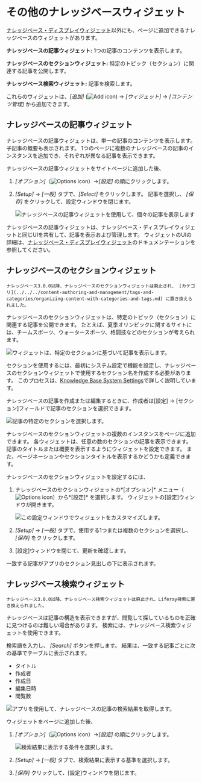 # その他のナレッジベースウィジェット

[ナレッジベース・ディスプレイウィジェット](knowledge-base-display-widget.md)以外にも、ページに追加できるナレッジベースのウィジェットがあります。

**ナレッジベースの記事ウィジェット:** 1つの記事のコンテンツを表示します。

**ナレッジベースのセクションウィジェット:** 特定のトピック（セクション）に関連する記事を公開します。

**ナレッジベース検索ウィジェット:** 記事を検索します。

これらのウィジェットは、*[追加]* (![Add icon](../../images/icon-add.png)) → *[ウィジェット]* → *[コンテンツ管理]* から追加できます。

## ナレッジベースの記事ウィジェット

ナレッジベースの記事ウィジェットは、単一の記事のコンテンツを表示します。 子記事の概要も表示されます。 1つのページに複数のナレッジベースの記事のインスタンスを追加でき、それぞれが異なる記事を表示できます。

ナレッジベースの記事ウィジェットをサイトページに追加した後、

1.  *[オプション]*（![Options icon](../../images/icon-options.png)）→*[設定]* の順にクリックします。

2.  *[Setup]* → *[一般]* タブで、*[Select]* をクリックします。 記事を選択し、 *[保存]* をクリックして、設定ウィンドウを閉じます。

    ![ナレッジベースの記事ウィジェットを使用して、個々の記事を表示します](./other-knowledge-base-widgets/images/01.png)

ナレッジベースの記事ウィジェットは、ナレッジベース・ディスプレイウィジェットと同じUIを共有して、記事を表示および管理します。 ウィジェットのUIの詳細は、[ナレッジベース・ディスプレイウィジェット](knowledge-base-display-widget.md)のドキュメンテーションを参照してください。

## ナレッジベースのセクションウィジェット

```{note}
ナレッジベース3.0.0以降、ナレッジベースのセクションウィジェットは廃止され、 [カテゴリ](../../../content-authoring-and-management/tags-and-categories/organizing-content-with-categories-and-tags.md) に置き換えられました。
```

ナレッジベースのセクションウィジェットは、特定のトピック（セクション）に関連する記事を公開できます。 たとえば、夏季オリンピックに関するサイトには、チームスポーツ、ウォータースポーツ、格闘技などのセクションが考えられます。

![ウィジェットは、特定のセクションに基づいて記事を表示します。](./other-knowledge-base-widgets/images/02.png)

セクションを使用するには、最初にシステム設定で機能を設定し、ナレッジベースのセクションウィジェットで使用するセクション名を作成する必要があります。 このプロセスは、[Knowledge Base System Settings](knowledge-base-system-settings.md)で詳しく説明しています。

ナレッジベースの記事を作成または編集するときに、作成者は[設定] → [セクション]フィールドで記事のセクションを選択できます。

![記事の特定のセクションを選択します。](./other-knowledge-base-widgets/images/03.png)

ナレッジベースのセクションウィジェットの複数のインスタンスをページに追加できます。 各ウィジェットは、任意の数のセクションの記事を表示できます。 記事のタイトルまたは概要を表示するようにウィジェットを設定できます。 また、ページネーションやセクションタイトルを表示するかどうかも定義できます。

ナレッジベースのセクションウィジェットを設定するには、

1.  ナレッジベースのセクションウィジェットの*[オプション]* メニュー（![Options icon](../../images/icon-options.png)）から*[設定]* を選択します。 ウィジェットの[設定]ウィンドウが開きます。

    ![この設定ウィンドウでウィジェットをカスタマイズします。](./other-knowledge-base-widgets/images/04.png)

2.  *[Setup]* → *[一般]* タブで、使用する1つまたは複数のセクションを選択し、*[保存]* をクリックします。

3.  [設定]ウィンドウを閉じて、更新を確認します。

一致する記事がアプリのセクション見出しの下に表示されます。

## ナレッジベース検索ウィジェット

``` Note::
ナレッジベース3.0.0以降、ナレッジベース検索ウィジェットは廃止され、Liferay検索に置き換えられました。
```

ナレッジベースは記事の構造を表示できますが、閲覧して探しているものを正確に見つけるのは難しい場合があります。 検索には、ナレッジベース検索ウィジェットを使用できます。

検索語を入力し、 *[Search]* ボタンを押します。 結果は、一致する記事ごとに次の基準でテーブルに表示されます。

  - タイトル
  - 作成者
  - 作成日
  - 編集日時
  - 閲覧数

![アプリを使用して、ナレッジベースの記事の検索結果を取得します。](./other-knowledge-base-widgets/images/05.png)

ウィジェットをページに追加した後、

1.  *[オプション]*（![Options icon](../../images/icon-options.png)）→*[設定]* の順にクリックします。

    ![検索結果に表示する条件を選択します。](./other-knowledge-base-widgets/images/06.png)

2.  *[Setup]* → *[一般]* タブで、検索結果に表示する基準を選択します。

3.  *[保存]* クリックして、[設定]ウィンドウを閉じます。
